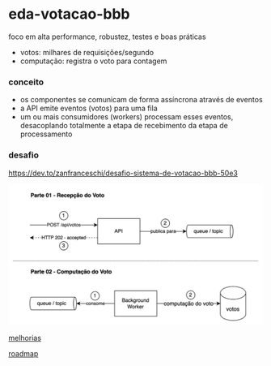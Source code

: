 # eda-votacao-bbb

foco em alta performance, robustez, testes e boas práticas

- votos: milhares de requisições/segundo
- computação: registra o voto para contagem

### conceito

- os componentes se comunicam de forma assíncrona através de eventos
- a API emite eventos (votos) para uma fila
- um ou mais consumidores (workers) processam esses eventos, desacoplando totalmente a etapa de recebimento da etapa de processamento

### desafio 

https://dev.to/zanfranceschi/desafio-sistema-de-votacao-bbb-50e3

![alt text](image.png)

[melhorias](./doc/improvements.md)

[roadmap](./doc/roadmap.md)
